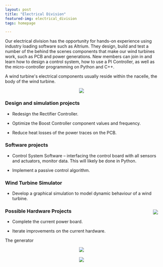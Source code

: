 ```yaml
---
layout: post
title: "Electrical Division"
featured-img: electrical_division
tags: homepage

---
```



Our electrical division has the opportunity for hands-on experience using industry loading software such as Altrium. They design, build and test a number of the behind the scenes components that make our wind turbines work, such as PCB and power generations. New members can join in and learn how to design a control system, how to use a PI Controller, as well as the micro-controller programming on Python and C++.

A wind turbine's electrical components usually reside within the nacelle, the body of the wind turbine. 
<p align="center">
  <img src="{{site.url}}{{site.baseurl}}/assets/img/posts/PCB2_xs.jpg">
</p>

### Design and simulation projects

* Redesign the Rectifier Controller.

* Optimize the Boost Controller component values and frequency.

* Reduce heat losses of the power traces on the PCB.

### Software projects

* Control System Software – interfacing the control board with all sensors and actuators, monitor data. This will likely be done in Python.

* Implement a passive control algorithm.

### Wind Turbine Simulator

* Develop a graphical simulation to model dynamic behaviour of a wind turbine.   
<div style="clear: right;">
  <p style="float: right">
    <img src="{{site.url}}{{site.baseurl}}/assets/img/posts/Hardware_placehold.jpg">
    <br><br>
  </p>
</div>

### Possible Hardware Projects

* Complete the current power board.             
  
* Iterate improvements on the current hardware.    




The generator 
<p align="center">
  <img src="{{site.url}}{{site.baseurl}}/assets/img/posts/PCB1_xs.jpg">
  <br><br>
  <img src="{{site.url}}{{site.baseurl}}/assets/img/posts/PCB2_xs.jpg">
</p>

